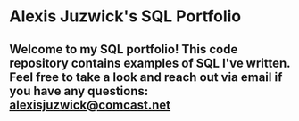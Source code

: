 # Alexis Juzwick's SQL Portfolio

## Welcome to my SQL portfolio! This code repository contains examples of SQL I've written. Feel free to take a look and reach out via email if you have any questions: alexisjuzwick@comcast.net
